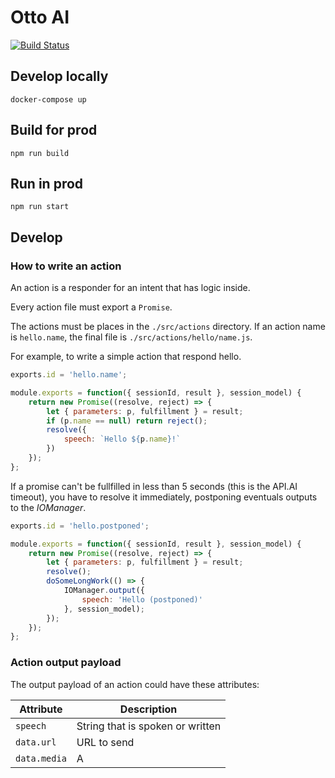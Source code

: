 # Otto AI

[![Build Status](https://travis-ci.org/kopiro/otto-ai.svg?branch=master)](https://travis-ci.org/kopiro/otto-ai)

## Develop locally

```
docker-compose up
```

## Build for prod

```
npm run build
```

## Run in prod

```
npm run start
```

## Develop

### How to write an action

An action is a responder for an intent that has logic inside. 

Every action file must export a `Promise`.

The actions must be places in the `./src/actions` directory. If an action name is `hello.name`, the final file is `./src/actions/hello/name.js`.

For example, to write a simple action that respond hello.

```js
exports.id = 'hello.name';

module.exports = function({ sessionId, result }, session_model) {
    return new Promise((resolve, reject) => {
        let { parameters: p, fulfillment } = result;
        if (p.name == null) return reject();
        resolve({
            speech: `Hello ${p.name}!`
        })
    });
};
```

If a promise can't be fullfilled in less than 5 seconds (this is the API.AI timeout), you have to resolve it immediately, postponing eventuals outputs to the *IOManager*.

```js
exports.id = 'hello.postponed';

module.exports = function({ sessionId, result }, session_model) {
    return new Promise((resolve, reject) => {
        let { parameters: p, fulfillment } = result;
        resolve();
        doSomeLongWork(() => {
            IOManager.output({
                speech: 'Hello (postponed)'
            }, session_model);
        });
    });
};
```

### Action output payload

The output payload of an action could have these attributes:

Attribute | Description
--- | ---
`speech` | String that is spoken or written
`data.url` | URL to send
`data.media` | A 


